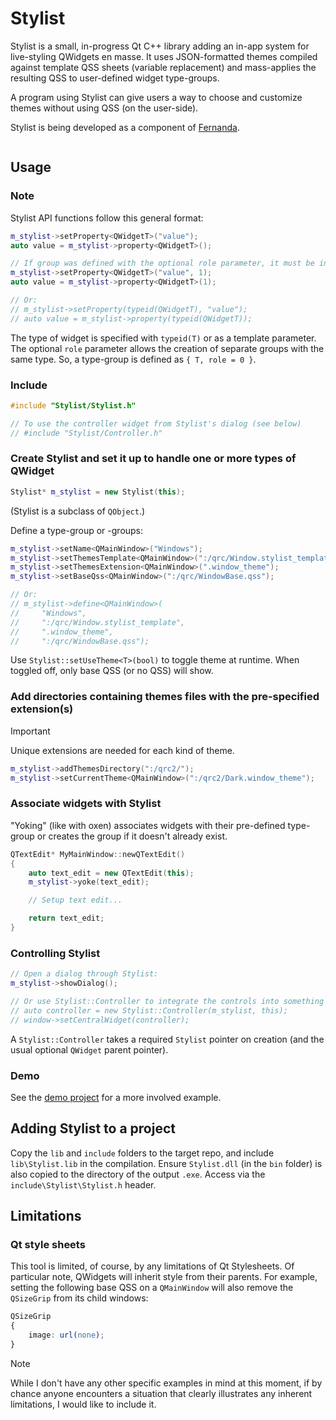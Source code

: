 # Stylist

Stylist is a small, in-progress Qt C++ library adding an in-app system for live-styling QWidgets en masse. It uses JSON-formatted themes compiled against template QSS sheets (variable replacement) and mass-applies the resulting QSS to user-defined widget type-groups.

A program using Stylist can give users a way to choose and customize themes without using QSS (on the user-side).

Stylist is being developed as a component of [Fernanda](https://github.com/fairybow/Fernanda).

<kbd>
    <img src="demo/early-demo.gif" alt=""/>
</kbd>

## Usage

### Note

Stylist API functions follow this general format:

```cpp
m_stylist->setProperty<QWidgetT>("value");
auto value = m_stylist->property<QWidgetT>();

// If group was defined with the optional role parameter, it must be included:
m_stylist->setProperty<QWidgetT>("value", 1);
auto value = m_stylist->property<QWidgetT>(1);

// Or:
// m_stylist->setProperty(typeid(QWidgetT), "value");
// auto value = m_stylist->property(typeid(QWidgetT));
```

The type of widget is specified with `typeid(T)` or as a template parameter. The optional `role` parameter allows the creation of separate groups with the same type. So, a type-group is defined as `{ T, role = 0 }`.

### Include

```cpp
#include "Stylist/Stylist.h"

// To use the controller widget from Stylist's dialog (see below)
// #include "Stylist/Controller.h"
```

### Create Stylist and set it up to handle one or more types of QWidget

```cpp
Stylist* m_stylist = new Stylist(this);
```

(Stylist is a subclass of `QObject`.)

Define a type-group or -groups:

```cpp
m_stylist->setName<QMainWindow>("Windows");
m_stylist->setThemesTemplate<QMainWindow>(":/qrc/Window.stylist_template");
m_stylist->setThemesExtension<QMainWindow>(".window_theme");
m_stylist->setBaseQss<QMainWindow>(":/qrc/WindowBase.qss");

// Or:
// m_stylist->define<QMainWindow>(
//     "Windows",
//     ":/qrc/Window.stylist_template",
//     ".window_theme",
//     ":/qrc/WindowBase.qss");
```

Use `Stylist::setUseTheme<T>(bool)` to toggle theme at runtime. When toggled off, only base QSS (or no QSS) will show.

### Add directories containing themes files with the pre-specified extension(s)

> [!IMPORTANT] 
> Unique extensions are needed for each kind of theme.

```cpp
m_stylist->addThemesDirectory(":/qrc2/");
m_stylist->setCurrentTheme<QMainWindow>(":/qrc2/Dark.window_theme");
```

### Associate widgets with Stylist

"Yoking" (like with oxen) associates widgets with their pre-defined type-group or creates the group if it doesn't already exist.

```cpp
QTextEdit* MyMainWindow::newQTextEdit()
{
    auto text_edit = new QTextEdit(this);
    m_stylist->yoke(text_edit);

    // Setup text edit...

    return text_edit;
}
```

### Controlling Stylist

```cpp
// Open a dialog through Stylist:
m_stylist->showDialog();

// Or use Stylist::Controller to integrate the controls into something else:
// auto controller = new Stylist::Controller(m_stylist, this);
// window->setCentralWidget(controller);
```

A `Stylist::Controller` takes a required `Stylist` pointer on creation (and the usual optional `QWidget` parent pointer).

### Demo

See the [demo project](demo) for a more involved example.

## Adding Stylist to a project

Copy the `lib` and `include` folders to the target repo, and include `lib\Stylist.lib` in the compilation. Ensure `Stylist.dll` (in the `bin` folder) is also copied to the directory of the output `.exe`. Access via the `include\Stylist\Stylist.h` header.

## Limitations

### Qt style sheets

This tool is limited, of course, by any limitations of Qt Stylesheets. Of particular note, QWidgets will inherit style from their parents. For example, setting the following base QSS on a `QMainWindow` will also remove the `QSizeGrip` from its child windows:

```css
QSizeGrip
{
    image: url(none);
}
```

> [!NOTE] 
> While I don't have any other specific examples in mind at this moment, if by chance anyone encounters a situation that clearly illustrates any inherent limitations, I would like to include it.
